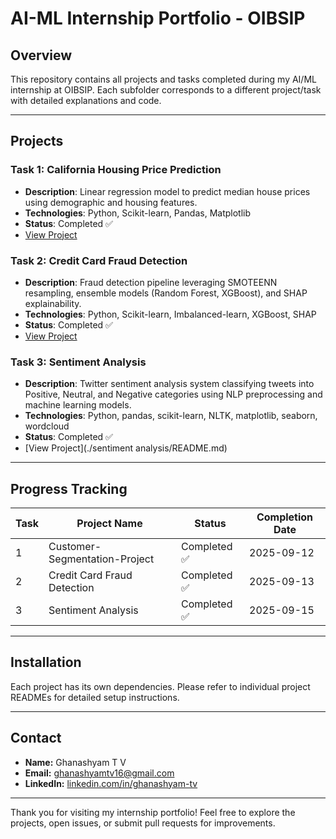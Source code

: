 # AI-ML Internship Portfolio - OIBSIP

## Overview
This repository contains all projects and tasks completed during my AI/ML internship at OIBSIP. Each subfolder corresponds to a different project/task with detailed explanations and code.

---

## Projects

### Task 1: California Housing Price Prediction
- **Description**: Linear regression model to predict median house prices using demographic and housing features.
- **Technologies**: Python, Scikit-learn, Pandas, Matplotlib
- **Status**: Completed ✅
- [View Project](./customer-segmentation/README.md)

### Task 2: Credit Card Fraud Detection
- **Description**: Fraud detection pipeline leveraging SMOTEENN resampling, ensemble models (Random Forest, XGBoost), and SHAP explainability.
- **Technologies**: Python, Scikit-learn, Imbalanced-learn, XGBoost, SHAP
- **Status**: Completed ✅
- [View Project](./fraud-detection/README.md)

### Task 3: Sentiment Analysis
- **Description**: Twitter sentiment analysis system classifying tweets into Positive, Neutral, and Negative categories using NLP preprocessing and machine learning models.
- **Technologies**: Python, pandas, scikit-learn, NLTK, matplotlib, seaborn, wordcloud
- **Status**: Completed ✅
- [View Project](./sentiment analysis/README.md)

---

## Progress Tracking

| Task | Project Name                 | Status      | Completion Date |
|-------|-----------------------------|-------------|-----------------|
| 1     | Customer-Segmentation-Project | Completed ✅ | 2025-09-12      |
| 2     | Credit Card Fraud Detection          | Completed ✅ | 2025-09-13      |
| 3     | Sentiment Analysis                  | Completed ✅  | 2025-09-15              |

---

## Installation

Each project has its own dependencies. Please refer to individual project READMEs for detailed setup instructions.

---

## Contact

- **Name:** Ghanashyam T V  
- **Email:** [ghanashyamtv16@gmail.com](mailto:ghanashyamtv16@gmail.com)  
- **LinkedIn:** [linkedin.com/in/ghanashyam-tv](https://www.linkedin.com/in/ghanashyam-tv)

---

Thank you for visiting my internship portfolio! Feel free to explore the projects, open issues, or submit pull requests for improvements.
